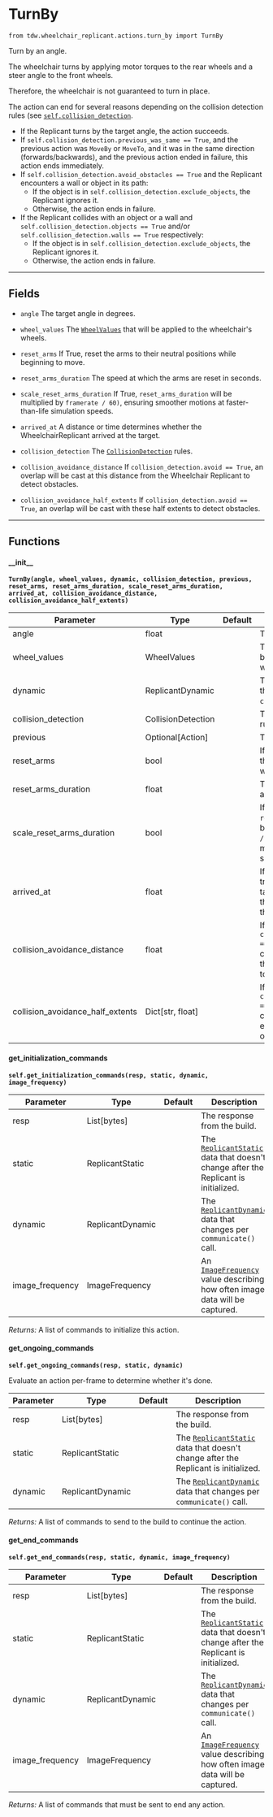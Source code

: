 # TurnBy

`from tdw.wheelchair_replicant.actions.turn_by import TurnBy`

Turn by an angle.

The wheelchair turns by applying motor torques to the rear wheels and a steer angle to the front wheels.

Therefore, the wheelchair is not guaranteed to turn in place.

The action can end for several reasons depending on the collision detection rules (see [`self.collision_detection`](../../replicant/collision_detection.md).

- If the Replicant turns by the target angle, the action succeeds.
- If `self.collision_detection.previous_was_same == True`, and the previous action was `MoveBy` or `MoveTo`, and it was in the same direction (forwards/backwards), and the previous action ended in failure, this action ends immediately.
- If `self.collision_detection.avoid_obstacles == True` and the Replicant encounters a wall or object in its path:
  - If the object is in `self.collision_detection.exclude_objects`, the Replicant ignores it.
  - Otherwise, the action ends in failure.
- If the Replicant collides with an object or a wall and `self.collision_detection.objects == True` and/or `self.collision_detection.walls == True` respectively:
  - If the object is in `self.collision_detection.exclude_objects`, the Replicant ignores it.
  - Otherwise, the action ends in failure.

***

## Fields

- `angle` The target angle in degrees.

- `wheel_values` The [`WheelValues`](../wheel_values.md) that will be applied to the wheelchair's wheels.

- `reset_arms` If True, reset the arms to their neutral positions while beginning to move.

- `reset_arms_duration` The speed at which the arms are reset in seconds.

- `scale_reset_arms_duration` If True, `reset_arms_duration` will be multiplied by `framerate / 60)`, ensuring smoother motions at faster-than-life simulation speeds.

- `arrived_at` A distance or time determines whether the WheelchairReplicant arrived at the target.

- `collision_detection` The [`CollisionDetection`](../../replicant/collision_detection.md) rules.

- `collision_avoidance_distance` If `collision_detection.avoid == True`, an overlap will be cast at this distance from the Wheelchair Replicant to detect obstacles.

- `collision_avoidance_half_extents` If `collision_detection.avoid == True`, an overlap will be cast with these half extents to detect obstacles.

***

## Functions

#### \_\_init\_\_

**`TurnBy(angle, wheel_values, dynamic, collision_detection, previous, reset_arms, reset_arms_duration, scale_reset_arms_duration, arrived_at, collision_avoidance_distance, collision_avoidance_half_extents)`**

| Parameter | Type | Default | Description |
| --- | --- | --- | --- |
| angle |  float |  | The angle in degrees. |
| wheel_values |  WheelValues |  | The [`WheelValues`](../wheel_values.md) that will be applied to the wheelchair's wheels. |
| dynamic |  ReplicantDynamic |  | The [`ReplicantDynamic`](../../replicant/replicant_dynamic.md) data that changes per `communicate()` call. |
| collision_detection |  CollisionDetection |  | The [`CollisionDetection`](../../replicant/collision_detection.md) rules. |
| previous |  Optional[Action] |  | The previous action, if any. |
| reset_arms |  bool |  | If True, reset the arms to their neutral positions while beginning to move. |
| reset_arms_duration |  float |  | The speed at which the arms are reset in seconds. |
| scale_reset_arms_duration |  bool |  | If True, `reset_arms_duration` will be multiplied by `framerate / 60)`, ensuring smoother motions at faster-than-life simulation speeds. |
| arrived_at |  float |  | If the angle between the traversed angle and the target angle is less than this threshold in degrees, the action succeeds. |
| collision_avoidance_distance |  float |  | If `collision_detection.avoid == True`, an overlap will be cast at this distance from the Wheelchair Replicant to detect obstacles. |
| collision_avoidance_half_extents |  Dict[str, float] |  | If `collision_detection.avoid == True`, an overlap will be cast with these half extents to detect obstacles. |

#### get_initialization_commands

**`self.get_initialization_commands(resp, static, dynamic, image_frequency)`**


| Parameter | Type | Default | Description |
| --- | --- | --- | --- |
| resp |  List[bytes] |  | The response from the build. |
| static |  ReplicantStatic |  | The [`ReplicantStatic`](../../replicant/replicant_static.md) data that doesn't change after the Replicant is initialized. |
| dynamic |  ReplicantDynamic |  | The [`ReplicantDynamic`](../../replicant/replicant_dynamic.md) data that changes per `communicate()` call. |
| image_frequency |  ImageFrequency |  | An [`ImageFrequency`](../../replicant/image_frequency.md) value describing how often image data will be captured. |

_Returns:_  A list of commands to initialize this action.

#### get_ongoing_commands

**`self.get_ongoing_commands(resp, static, dynamic)`**

Evaluate an action per-frame to determine whether it's done.


| Parameter | Type | Default | Description |
| --- | --- | --- | --- |
| resp |  List[bytes] |  | The response from the build. |
| static |  ReplicantStatic |  | The [`ReplicantStatic`](../../replicant/replicant_static.md) data that doesn't change after the Replicant is initialized. |
| dynamic |  ReplicantDynamic |  | The [`ReplicantDynamic`](../../replicant/replicant_dynamic.md) data that changes per `communicate()` call. |

_Returns:_  A list of commands to send to the build to continue the action.

#### get_end_commands

**`self.get_end_commands(resp, static, dynamic, image_frequency)`**


| Parameter | Type | Default | Description |
| --- | --- | --- | --- |
| resp |  List[bytes] |  | The response from the build. |
| static |  ReplicantStatic |  | The [`ReplicantStatic`](../../replicant/replicant_static.md) data that doesn't change after the Replicant is initialized. |
| dynamic |  ReplicantDynamic |  | The [`ReplicantDynamic`](../../replicant/replicant_dynamic.md) data that changes per `communicate()` call. |
| image_frequency |  ImageFrequency |  | An [`ImageFrequency`](../../replicant/image_frequency.md) value describing how often image data will be captured. |

_Returns:_  A list of commands that must be sent to end any action.